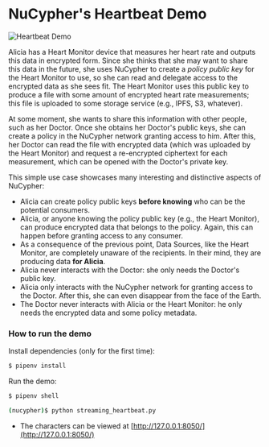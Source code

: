 # NuCypher's Heartbeat Demo

![Heartbeat Demo](https://user-images.githubusercontent.com/2564234/49080419-dda35680-f243-11e8-90d7-6f649d80e03d.png)

Alicia has a Heart Monitor device that measures her heart rate and outputs this data in encrypted form. Since she thinks that she may want to share this data in the future, she uses NuCypher to create a _policy public key_ for the Heart Monitor to use, so she can read and delegate access to the encrypted data as she sees fit. The Heart Monitor uses this public key to produce a file with some amount of encrypted heart rate measurements; this file is uploaded to some storage service (e.g., IPFS, S3, whatever). 

At some moment, she wants to share this information with other people, such as her Doctor. Once she obtains her Doctor's public keys, she can create a policy in the NuCypher network granting access to him. After this, her Doctor can read the file with encrypted data (which was uploaded by the Heart Monitor) and request a re-encrypted ciphertext for each measurement, which can be opened with the Doctor's private key.

This simple use case showcases many interesting and distinctive aspects of NuCypher:
  - Alicia can create policy public keys **before knowing** who can be the potential consumers.
  - Alicia, or anyone knowing the policy public key (e.g., the Heart Monitor), can produce encrypted data that belongs to the policy. Again, this can happen before granting access to any consumer.
  - As a consequence of the previous point, Data Sources, like the Heart Monitor, are completely unaware of the recipients. In their mind, they are producing data **for Alicia**.
  - Alicia never interacts with the Doctor: she only needs the Doctor's public key.
  - Alicia only interacts with the NuCypher network for granting access to the Doctor. After this, she can even disappear from the face of the Earth.
  - The Doctor never interacts with Alicia or the Heart Monitor: he only needs the encrypted data and some policy metadata.

### How to run the demo
Install dependencies (only for the first time):
```sh
$ pipenv install
```

Run the demo:
```sh
$ pipenv shell

(nucypher)$ python streaming_heartbeat.py
```

* The characters can be viewed at [http://127.0.0.1:8050/](http://127.0.0.1:8050/)
